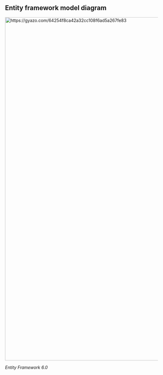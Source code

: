 <h2>Entity framework model diagram</h2>
<a href="https://gyazo.com/64254f8ca42a32cc108f6ad5a267fe83"><img src="https://i.gyazo.com/64254f8ca42a32cc108f6ad5a267fe83.png" alt="https://gyazo.com/64254f8ca42a32cc108f6ad5a267fe83" width="1128.6666666666667"/></a>
<br/>
<p><i>Entity Framework 6.0</i></p>
